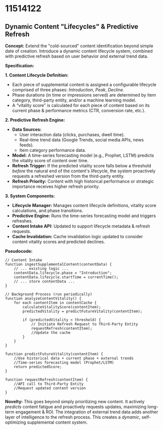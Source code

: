 # 11514122

## Dynamic Content "Lifecycles" & Predictive Refresh

**Concept:** Extend the "cold-sourced" content identification beyond simple date of creation. Introduce a dynamic content lifecycle system, combined with predictive refresh based on user behavior *and* external trend data.

**Specification:**

**1. Content Lifecycle Definition:**

*   Each piece of supplemental content is assigned a configurable lifecycle comprised of three phases: *Introduction*, *Peak*, *Decline*.
*   Phase durations (in time or impressions served) are determined by item category, third-party entity, and/or a machine learning model.
*   A “vitality score” is calculated for each piece of content based on its current phase & performance metrics (CTR, conversion rate, etc.).

**2. Predictive Refresh Engine:**

*   **Data Sources:**
    *   User interaction data (clicks, purchases, dwell time).
    *   Real-time trend data (Google Trends, social media APIs, news feeds).
    *   Item category performance data.
*   **Model:** A time-series forecasting model (e.g., Prophet, LSTM) predicts the vitality score of content over time.
*   **Refresh Trigger:** If the predicted vitality score falls below a threshold *before* the natural end of the content's lifecycle, the system proactively requests a refreshed version from the third-party entity.
*   **Refresh Priority:** Content with high historical performance or strategic importance receives higher refresh priority.

**3. System Components:**

*   **Lifecycle Manager:**  Manages content lifecycle definitions, vitality score calculations, and phase transitions.
*   **Predictive Engine:** Runs the time-series forecasting model and triggers refreshes.
*   **Content Intake API:** Updated to support lifecycle metadata & refresh requests.
*   **Cache Invalidation:** Cache invalidation logic updated to consider content vitality scores and predicted declines.

**Pseudocode:**

```
// Content Intake
function ingestSupplementalContent(contentData) {
    // ... existing logic ...
    contentData.lifecycle.phase = "Introduction";
    contentData.lifecycle.startTime = currentTime();
    // ... store contentData ...
}

// Background Process (run periodically)
function analyzeContentVitality() {
    for each contentItem in contentCache {
        calculateVitalityScore(contentItem);
        predictedVitality = predictFutureVitality(contentItem);

        if (predictedVitality < threshold) {
            // Initiate Refresh Request to Third-Party Entity
            requestRefresh(contentItem);
            //Update the cache
        }
    }
}

function predictFutureVitality(contentItem) {
    //Use historical data + current phase + external trends
    //Time-series forecasting model (Prophet/LSTM)
    return predictedScore;
}

function requestRefresh(contentItem) {
    //API call to Third-Party Entity
    //Request updated content version
}
```

**Novelty:** This goes beyond simply prioritizing new content. It actively *predicts* content fatigue and proactively requests updates, maximizing long-term engagement & ROI. The integration of external trend data adds another layer of intelligence to the refresh process. This creates a *dynamic*, self-optimizing supplemental content system.